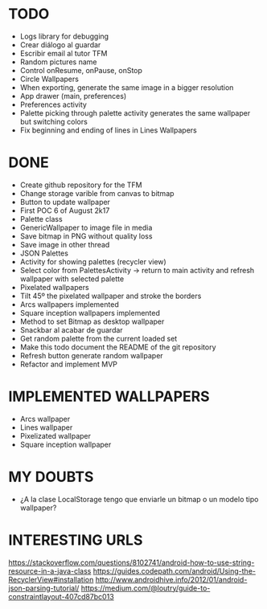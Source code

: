 # TODO

- Logs library for debugging
- Crear diálogo al guardar
- Escribir email al tutor TFM
- Random pictures name
- Control onResume, onPause, onStop
- Circle Wallpapers
- When exporting, generate the same image in a bigger resolution
- App drawer (main, preferences)
- Preferences activity
- Palette picking through palette activity generates the same wallpaper but switching colors
- Fix beginning and ending of lines in Lines Wallpapers

# DONE
- Create github repository for the TFM
- Change storage varible from canvas to bitmap
- Button to update wallpaper
- First POC 6 of August 2k17
- Palette class
- GenericWallpaper to image file in media
- Save bitmap in PNG without quality loss
- Save image in other thread
- JSON Palettes
- Activity for showing palettes (recycler view)
- Select color from PalettesActivity -> return to main activity and refresh wallpaper with selected palette
- Pixelated wallpapers
- Tilt 45º the pixelated wallpaper and stroke the borders
- Arcs wallpapers implemented
- Square inception wallpapers implemented
- Method to set Bitmap as desktop wallpaper
- Snackbar al acabar de guardar
- Get random palette from the current loaded set
- Make this todo document the README of the git repository
- Refresh button generate random wallpaper
- Refactor and implement MVP

# IMPLEMENTED WALLPAPERS
- Arcs wallpaper
- Lines wallpaper
- Pixelizated wallpaper
- Square inception wallpaper

# MY DOUBTS
 - ¿A la clase LocalStorage tengo que enviarle un bitmap o un modelo tipo wallpaper?


# INTERESTING URLS
https://stackoverflow.com/questions/8102741/android-how-to-use-string-resource-in-a-java-class
https://guides.codepath.com/android/Using-the-RecyclerView#installation
http://www.androidhive.info/2012/01/android-json-parsing-tutorial/
https://medium.com/@loutry/guide-to-constraintlayout-407cd87bc013

